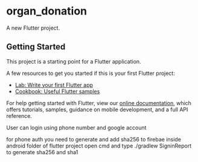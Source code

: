 # organ_donation

A new Flutter project.

## Getting Started

This project is a starting point for a Flutter application.

A few resources to get you started if this is your first Flutter project:

- [Lab: Write your first Flutter app](https://flutter.dev/docs/get-started/codelab)
- [Cookbook: Useful Flutter samples](https://flutter.dev/docs/cookbook)

For help getting started with Flutter, view our
[online documentation](https://flutter.dev/docs), which offers tutorials,
samples, guidance on mobile development, and a full API reference.


User can login using phone number and google account

for phone auth you need to generate and add sha256 to firebae
inside android folder of flutter project open cmd and type ./gradlew SigninReport to generate sha256 and sha1
